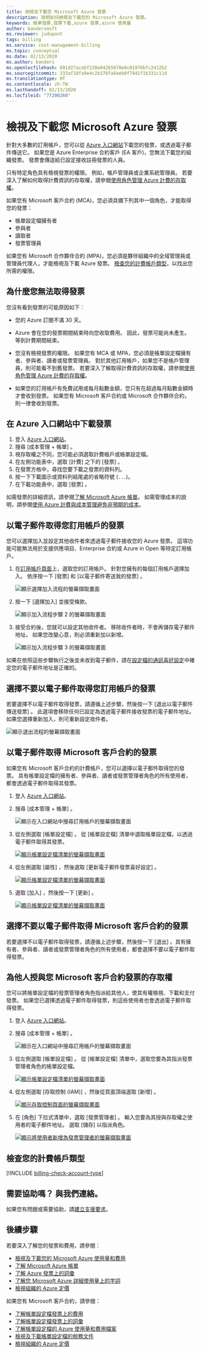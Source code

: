```yaml
---
title: 檢視及下載您 Microsoft Azure 發票
description: 說明如何檢視及下載您的 Microsoft Azure 發票。
keywords: 帳單發票,發票下載,azure 發票,azure 使用量
author: bandersmsft
ms.reviewer: judupont
tags: billing
ms.service: cost-management-billing
ms.topic: conceptual
ms.date: 02/13/2020
ms.author: banders
ms.openlocfilehash: 691d27acebf238e84265870e8c01976bfc2412b2
ms.sourcegitcommit: 333af18fa9e4c2b376fa9aeb8f7941f1b331c11d
ms.translationtype: HT
ms.contentlocale: zh-TW
ms.lasthandoff: 02/13/2020
ms.locfileid: "77200260"
---
```

# <a name="view-and-download-your-microsoft-azure-invoice"></a>檢視及下載您 Microsoft Azure 發票

針對大多數的訂用帳戶，您可以從 [Azure 入口網站](https://portal.azure.com/#blade/Microsoft_Azure_Billing/SubscriptionsBlade)下載您的發票，或透過電子郵件傳送它。 如果您是 Azure Enterprise 合約客戶 (EA 客戶)，您無法下載您的組織發票。 發票會傳送給已設定接收註冊發票的人員。

只有特定角色具有檢視發票的權限。 例如，帳戶管理員或企業系統管理員。 若要深入了解如何取得計費資訊的存取權，請參閱[使用角色管理 Azure 計費的存取權](../manage/manage-billing-access.md)。

如果您有 Microsoft 客戶合約 (MCA)，您必須具備下列其中一個角色，才能取得您的發票：

- 帳單設定檔擁有者
- 參與者
- 讀取者
- 發票管理員

如果您有 Microsoft 合作夥伴合約 (MPA)，您必須是夥伴組織中的全域管理員或管理員代理人，才能檢視及下載 Azure 發票。 [檢查您的計費帳戶類型](#check-your-billing-account-type)，以找出您所需的權限。

<!-- For more information about billing roles for Microsoft Customer Agreements, see [Billing profile roles and tasks](../manage/understand-mca-roles.md#billing-profile-roles-and-tasks). -->

## <a name="noinvoice"></a> 為什麼您無法取得發票

您沒有看到發票的可能原因如下︰

- 您的 Azure 訂閱不滿 30 天。

- Azure 會在您的發票期間結束時向您收取費用。 因此，發票可能尚未產生。 等到計費期間結束。

- 您沒有檢視發票的權限。 如果您有 MCA 或 MPA，您必須是帳單設定檔擁有者、參與者、讀者或發票管理員。 對於其他訂用帳戶，如果您不是帳戶管理員，則可能看不到舊發票。 若要深入了解取得計費資訊的存取權，請參閱[使用角色管理 Azure 計費的存取權](../manage/manage-billing-access.md)。

- 如果您的訂用帳戶有免費試用或每月點數金額，您只有在超過每月點數金額時才會收到發票。 如果您有 Microsoft 客戶合約或 Microsoft 合作夥伴合約，則一律會收到發票。

## <a name="download-invoices-in-the-azure-portal"></a>在 Azure 入口網站中下載發票

1. 登入 [Azure 入口網站](https://portal.azure.com)。
1. 搜尋 [成本管理 + 帳單]  。
1. 視存取權之不同，您可能必須選取計費帳戶或帳單設定檔。
1. 在左側功能表中，選取 [計費]  之下的 [發票]  。
1. 在發票方格中，尋找您要下載之發票的資料列。
1. 按一下下載圖示或資料列結尾處的省略符號 (`...`)。
1. 在下載功能表中，選取 [發票]  。

如需發票的詳細資訊，請參閱[了解 Microsoft Azure 帳單](review-individual-bill.md)。 如需管理成本的說明，請參閱[使用 Azure 計費與成本管理避免非預期的成本](../manage/getting-started.md)。

## <a name="get-your-subscriptions-invoices-in-email"></a>以電子郵件取得您訂用帳戶的發票

您可以選擇加入並設定其他收件者來透過電子郵件接收您的 Azure 發票。 這項功能可能無法用於支援供應項目、Enterprise 合約或 Azure in Open 等特定訂用帳戶。

1. 在[訂用帳戶頁面](https://portal.azure.com/#blade/Microsoft_Azure_Billing/SubscriptionsBlade)上，選取您的訂用帳戶。 針對您擁有的每個訂用帳戶選擇加入。 依序按一下 [發票]  和 [以電子郵件寄送我的發票]  。

    ![顯示選擇加入流程的螢幕擷取畫面](./media/download-azure-invoice/invoicesdeeplink01.png)

2. 按一下 [選擇加入]  並接受條款。

    ![顯示加入流程步驟 2 的螢幕擷取畫面](./media/download-azure-invoice/invoicearticlestep02.png)

3. 接受合約後，您就可以設定其他收件者。 移除收件者時，不會再儲存電子郵件地址。 如果您改變心意，則必須重新加以新增。

    ![顯示加入流程步驟 3 的螢幕擷取畫面](./media/download-azure-invoice/invoicearticlestep03.png)

如果在依照這些步驟執行之後並未收到電子郵件，請在[設定檔的通訊喜好設定](https://account.windowsazure.com/profile)中確定您的電子郵件地址是正確的。

## <a name="opt-out-of-getting-your-subscriptions-invoices-in-email"></a>選擇不要以電子郵件取得您訂用帳戶的發票

若要選擇不以電子郵件取得發票，請遵循上述步驟，然後按一下 [退出以電子郵件傳送發票]  。 此選項會移除任何已設定為透過電子郵件接收發票的電子郵件地址。 如果您選擇重新加入，則可重新設定收件者。

 ![顯示退出流程的螢幕擷取畫面](./media/download-azure-invoice/invoicearticlestep04.png)

<!-- Does following section apply to MPA too? -->
## <a name="get-your-microsoft-customer-agreement-invoices-in-email"></a>以電子郵件取得 Microsoft 客戶合約的發票

如果您有 Microsoft 客戶合約的計費帳戶，您可以選擇以電子郵件取得您的發票。 具有帳單設定檔的擁有者、參與者、讀者或發票管理者角色的所有使用者，都會透過電子郵件取得其發票。

1. 登入 [Azure 入口網站](https://portal.azure.com)。

1. 搜尋 [成本管理 + 帳單]  。

   ![顯示在入口網站中搜尋訂用帳戶的螢幕擷取畫面](./media/download-azure-invoice/search-cmb.png)

1. 從左側選取 [帳單設定檔]  。 從 [帳單設定檔] 清單中選取帳單設定檔，以透過電子郵件取得其發票。

   [![顯示帳單設定檔清單的螢幕擷取畫面](./media/download-azure-invoice/mca-select-profile.png)](./media/download-azure-invoice/mca-select-profile-zoomed-in.png#lightbox)

1. 從左側選取 [屬性]  ，然後選取 [更新電子郵件發票喜好設定]  。

   [![顯示帳單設定檔清單的螢幕擷取畫面](./media/download-azure-invoice/mca-select-update-email-preferences.png)](./media/download-azure-invoice/mca-select-update-email-preferences.png#lightbox)

1. 選取 [加入]  ，然後按一下 [更新]  。

   [![顯示帳單設定檔清單的螢幕擷取畫面](./media/download-azure-invoice/mca-select-email-opt-in.png)](./media/download-azure-invoice/mca-select-email-opt-in.png#lightbox)

## <a name="opt-out-of-getting-your-microsoft-customer-agreement-invoices-in-email"></a>選擇不要以電子郵件取得 Microsoft 客戶合約的發票

若要選擇不以電子郵件取得發票，請遵循上述步驟，然後按一下 [退出]  。具有擁有者、參與者、讀者或發票管理者角色的所有使用者，都會選擇不要以電子郵件取得發票。

## <a name="give-others-access-to-your-microsoft-customer-agreement-invoices"></a>為他人授與您 Microsoft 客戶合約發票的存取權

您可以將帳單設定檔的發票管理者角色指派給其他人，使其有權檢視、下載和支付發票。 如果您已選擇透過電子郵件取得發票，則這些使用者也會透過電子郵件取得發票。

1. 登入 [Azure 入口網站](https://portal.azure.com)。

1. 搜尋 [成本管理 + 帳單]  。

   ![顯示在入口網站中搜尋訂用帳戶的螢幕擷取畫面](./media/download-azure-invoice/search-cmb.png)

1. 從左側選取 [帳單設定檔]  。 從 [帳單設定檔] 清單中，選取您要為其指派發票管理者角色的帳單設定檔。

   [![顯示帳單設定檔清單的螢幕擷取畫面](./media/download-azure-invoice/mca-select-profile.png)](./media/download-azure-invoice/mca-select-profile-zoomed-in.png#lightbox)

1. 從左側選取 [存取控制 (IAM)]  ，然後從頁面頂端選取 [新增]  。

   [![顯示存取控制頁面的螢幕擷取畫面](./media/download-azure-invoice/mca-select-access-control.png)](./media/download-azure-invoice/mca-select-access-control-zoomed-in.png#lightbox)

1. 在 [角色] 下拉式清單中，選取 [發票管理者]  。 輸入您要為其授與存取權之使用者的電子郵件地址。 選取 [儲存]  以指派角色。

   [![顯示將使用者新增為發票管理者的螢幕擷取畫面](./media/download-azure-invoice/mca-added-invoice-manager.png)](./media/download-azure-invoice/mca-added-invoice-manager.png#lightbox)

## <a name="check-your-billing-account-type"></a>檢查您的計費帳戶類型
[!INCLUDE [billing-check-account-type](../../../includes/billing-check-account-type.md)]

## <a name="need-help-contact-us"></a>需要協助嗎？ 與我們連絡。

如果您有問題或需要協助，請[建立支援要求](https://go.microsoft.com/fwlink/?linkid=2083458)。

## <a name="next-steps"></a>後續步驟

若要深入了解您的發票和費用，請參閱：

- [檢視及下載您的 Microsoft Azure 使用量和費用](download-azure-daily-usage.md)
- [了解 Microsoft Azure 帳單](review-individual-bill.md)
- [了解 Azure 發票上的詞彙](understand-invoice.md)
- [了解您 Microsoft Azure 詳細使用量上的字詞](understand-usage.md)
- [檢視組織的 Azure 定價](../manage/ea-pricing.md)

如果您有 Microsoft 客戶合約，請參閱：

- [了解帳單設定檔發票上的費用](review-customer-agreement-bill.md)
- [了解帳單設定檔發票上的詞彙](mca-understand-your-invoice.md)
- [了解帳單設定檔的 Azure 使用量和費用檔案](mca-understand-your-usage.md)
- [檢視及下載帳單設定檔的稅務文件](mca-download-tax-document.md)
- [檢視組織的 Azure 定價](../manage/ea-pricing.md)
